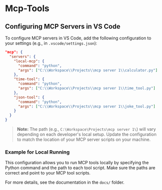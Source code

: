# Mcp-Tools

## Configuring MCP Servers in VS Code

To configure MCP servers in VS Code, add the following configuration to your settings (e.g., in `.vscode/settings.json`):

```json
"mcp": {
  "servers": {
    "local-mcp": {
      "command": "python",
      "args": ["C:\\Workspace\\Projects\\mcp server 1\\calculator.py"]
    },
    "time-tool": {
      "command": "python",
      "args": ["C:\\Workspace\\Projects\\mcp server 1\\time_tool.py"]
    },
    "json-tool": {
      "command": "python",
      "args": ["C:\\Workspace\\Projects\\mcp server 1\\joke_tool.py"]
    }
  }
}
```

> **Note:** The path (e.g., `C:\Workspace\Projects\mcp server 1\`) will vary depending on each developer's local setup. Update the configuration to match the location of your MCP server scripts on your machine.

### Example for Local Running

This configuration allows you to run MCP tools locally by specifying the Python command and the path to each tool script. Make sure the paths are correct and point to your MCP tool scripts.

For more details, see the documentation in the `docs/` folder.